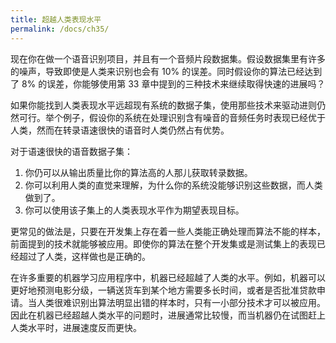 ```yaml
---
title: 超越人类表现水平
permalink: /docs/ch35/
---
```


现在你在做一个语音识别项目，并且有一个音频片段数据集。假设数据集里有许多的噪声，导致即使是人类来识别也会有 10% 的误差。同时假设你的算法已经达到了 8% 的误差，你能够使用第 33 章中提到的三种技术来继续取得快速的进展吗？

如果你能找到人类表现水平远超现有系统的数据子集，使用那些技术来驱动进则仍然可行。举个例子，假设你的系统在处理识别含有噪音的音频任务时表现已经优于人类，然而在转录语速很快的语音时人类仍然占有优势。

对于语速很快的语音数据子集：

1. 你仍可以从输出质量比你的算法高的人那儿获取转录数据。
2. 你可以利用人类的直觉来理解，为什么你的系统没能够识别这些数据，而人类做到了。
3. 你可以使用该子集上的人类表现水平作为期望表现目标。

更常见的做法是，只要在开发集上存在着一些人类能正确处理而算法不能的样本，前面提到的技术就能够被应用。即使你的算法在整个开发集或是测试集上的表现已经超过了人类，这样做也是正确的。

在许多重要的机器学习应用程序中，机器已经超越了人类的水平。例如，机器可以更好地预测电影分级，一辆送货车到某个地方需要多长时间，或者是否批准贷款申请。当人类很难识别出算法明显出错的样本时，只有一小部分技术才可以被应用。因此在机器已经超越人类水平的问题时，进展通常比较慢，而当机器仍在试图赶上人类水平时，进展速度反而更快。 
